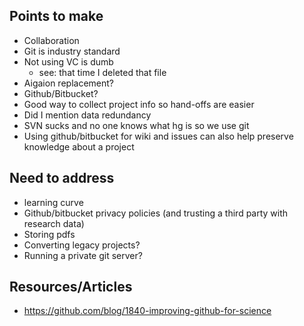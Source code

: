 Points to make
--------------
- Collaboration
- Git is industry standard
- Not using VC is dumb 
	- see: that time I deleted that file
- Aigaion replacement?
- Github/Bitbucket?
- Good way to collect project info so hand-offs are easier
- Did I mention data redundancy 
- SVN sucks and no one knows what hg is so we use git
- Using github/bitbucket for wiki and issues can also help preserve knowledge about a project


Need to address
---------------
- learning curve
- Github/bitbucket privacy policies (and trusting a third party with research data)
- Storing pdfs
- Converting legacy projects?
- Running a private git server?

Resources/Articles
------------------
- https://github.com/blog/1840-improving-github-for-science
